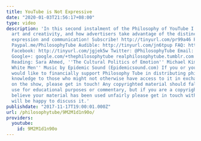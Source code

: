 ```yaml
---
title: YouTube is Not Expressive
date: "2020-01-03T21:56:17+08:00"
type: video
description: 'In this second instalment of the Philosophy of YouTube I talk about
  art and creativity, and how advertisers take advantage of the distinction between
  expression and communication! Subscribe! http://tinyurl.com/pr99a46 Patreon: http://www.patreon.com/PhilosophyTube
  Paypal.me/PhilosophyTube Audible: http://tinyurl.com/jn6tpup FAQ: http://tinyurl.com/j8bo4gb
  Facebook: http://tinyurl.com/jgjek5w Twitter: @PhilosophyTube Email: ollysphilosophychannel@gmail.com
  Google+: google.com/+thephilosophytube realphilosophytube.tumblr.com Recommended
  Reading: Sara Ahmed, ''The Cultural Politics of Emotion'' Michael Kimmel, ''Angry
  White Men'' Music by Epidemic Sound (Epidemicsound.com) If you or your organisation
  would like to financially support Philosophy Tube in distributing philosophical
  knowledge to those who might not otherwise have access to it in exchange for credits
  on the show, please get in touch! Any copyrighted material should fall under fair
  use for educational purposes or commentary, but if you are a copyright holder and
  believe your material has been used unfairly please get in touch with us and we
  will be happy to discuss it.'
publishdate: "2017-11-17T19:00:01.000Z"
url: /philosophytube/9M2M1d1n90o/
providers:
  youtube:
    id: 9M2M1d1n90o
---
```

